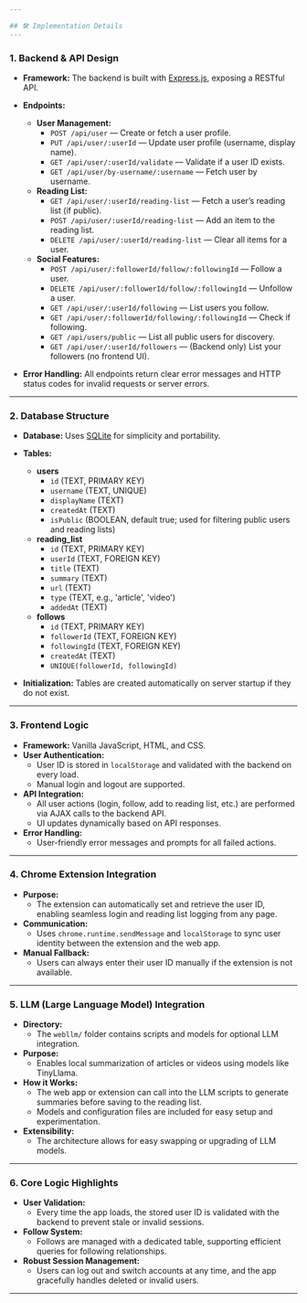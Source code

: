 ```yaml
---

## 🛠️ Implementation Details
---
```


### 1. **Backend & API Design**

- **Framework:** The backend is built with [Express.js](https://expressjs.com/), exposing a RESTful API.
- **Endpoints:**  
  - **User Management:**  
    - `POST /api/user` — Create or fetch a user profile.  
    - `PUT /api/user/:userId` — Update user profile (username, display name).  
    - `GET /api/user/:userId/validate` — Validate if a user ID exists.  
    - `GET /api/user/by-username/:username` — Fetch user by username.  
  - **Reading List:**  
    - `GET /api/user/:userId/reading-list` — Fetch a user’s reading list (if public).  
    - `POST /api/user/:userId/reading-list` — Add an item to the reading list.  
    - `DELETE /api/user/:userId/reading-list` — Clear all items for a user.  
  - **Social Features:**  
    - `POST /api/user/:followerId/follow/:followingId` — Follow a user.  
    - `DELETE /api/user/:followerId/follow/:followingId` — Unfollow a user.  
    - `GET /api/user/:userId/following` — List users you follow.  
    - `GET /api/user/:followerId/following/:followingId` — Check if following.  
    - `GET /api/users/public` — List all public users for discovery.  
    - `GET /api/user/:userId/followers` — (Backend only) List your followers (no frontend UI).

- **Error Handling:** All endpoints return clear error messages and HTTP status codes for invalid requests or server errors.

---

### 2. **Database Structure**

- **Database:** Uses [SQLite](https://www.sqlite.org/index.html) for simplicity and portability.
- **Tables:**
  - **users**
    - `id` (TEXT, PRIMARY KEY)  
    - `username` (TEXT, UNIQUE)  
    - `displayName` (TEXT)  
    - `createdAt` (TEXT)  
    - `isPublic` (BOOLEAN, default true; used for filtering public users and reading lists)  
  - **reading_list**
    - `id` (TEXT, PRIMARY KEY)  
    - `userId` (TEXT, FOREIGN KEY)  
    - `title` (TEXT)  
    - `summary` (TEXT)  
    - `url` (TEXT)  
    - `type` (TEXT, e.g., 'article', 'video')  
    - `addedAt` (TEXT)  
  - **follows**
    - `id` (TEXT, PRIMARY KEY)  
    - `followerId` (TEXT, FOREIGN KEY)  
    - `followingId` (TEXT, FOREIGN KEY)  
    - `createdAt` (TEXT)  
    - `UNIQUE(followerId, followingId)`

- **Initialization:** Tables are created automatically on server startup if they do not exist.

---

### 3. **Frontend Logic**

- **Framework:** Vanilla JavaScript, HTML, and CSS.
- **User Authentication:**  
  - User ID is stored in `localStorage` and validated with the backend on every load.  
  - Manual login and logout are supported.  
- **API Integration:**  
  - All user actions (login, follow, add to reading list, etc.) are performed via AJAX calls to the backend API.  
  - UI updates dynamically based on API responses.  
- **Error Handling:**  
  - User-friendly error messages and prompts for all failed actions.  

---

### 4. **Chrome Extension Integration**

- **Purpose:**  
  - The extension can automatically set and retrieve the user ID, enabling seamless login and reading list logging from any page.  
- **Communication:**  
  - Uses `chrome.runtime.sendMessage` and `localStorage` to sync user identity between the extension and the web app.  
- **Manual Fallback:**  
  - Users can always enter their user ID manually if the extension is not available.

---

### 5. **LLM (Large Language Model) Integration**

- **Directory:**  
  - The `webllm/` folder contains scripts and models for optional LLM integration.  
- **Purpose:**  
  - Enables local summarization of articles or videos using models like TinyLlama.  
- **How it Works:**  
  - The web app or extension can call into the LLM scripts to generate summaries before saving to the reading list.  
  - Models and configuration files are included for easy setup and experimentation.  
- **Extensibility:**  
  - The architecture allows for easy swapping or upgrading of LLM models.

---

### 6. **Core Logic Highlights**

- **User Validation:**  
  - Every time the app loads, the stored user ID is validated with the backend to prevent stale or invalid sessions.  
- **Follow System:**  
  - Follows are managed with a dedicated table, supporting efficient queries for following relationships.  
- **Robust Session Management:**  
  - Users can log out and switch accounts at any time, and the app gracefully handles deleted or invalid users.


---

